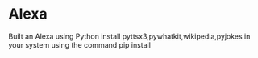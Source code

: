 # Alexa
 Built an Alexa using Python
install pyttsx3,pywhatkit,wikipedia,pyjokes in your system using the command pip install
